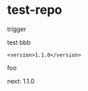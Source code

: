 # test-repo

trigger

test
bbb

<!--{x-release-please-released-start-version}-->
```
<version>1.1.0</version>
```
<!--{x-release-please-released-end}-->

foo

next: 1.1.0 <!--{x-release-please-version}-->
